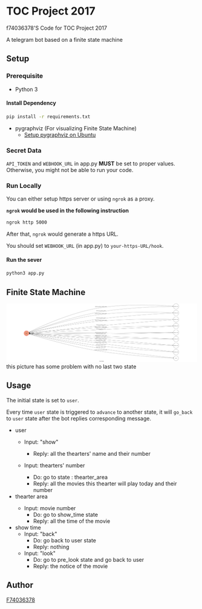 # TOC Project 2017

f74036378'S Code for TOC Project 2017

A telegram bot based on a finite state machine

## Setup

### Prerequisite
* Python 3

#### Install Dependency
```sh
pip install -r requirements.txt
```

* pygraphviz (For visualizing Finite State Machine)
    * [Setup pygraphviz on Ubuntu](http://www.jianshu.com/p/a3da7ecc5303)

### Secret Data

`API_TOKEN` and `WEBHOOK_URL` in app.py **MUST** be set to proper values.
Otherwise, you might not be able to run your code.

### Run Locally
You can either setup https server or using `ngrok` as a proxy.

**`ngrok` would be used in the following instruction**

```sh
ngrok http 5000
```

After that, `ngrok` would generate a https URL.

You should set `WEBHOOK_URL` (in app.py) to `your-https-URL/hook`.

#### Run the sever

```sh
python3 app.py
```

## Finite State Machine
![fsm](./img/show-fsm.png)
this picture has some problem with no last two state

## Usage
The initial state is set to `user`.

Every time `user` state is triggered to `advance` to another state, it will `go_back` to `user` state after the bot replies corresponding message.

* user
	* Input: "show"
		* Reply: all the thearters' name and their number

	* Input: thearters' number
		* Do: go to state : thearter_area<number>
		* Reply: all the movies this thearter will play today and their 			number
* thearter area<number>
	* Input: movie number
		* Do: go to show_time state
		* Reply: all the time of the movie
* show time
	* Input: "back"
		* Do: go back to user state
		* Reply: nothing
	* Input: "look"
		* Do: go to pre_look state and go back to user
		* Reply: the notice of the movie

## Author
[F74036378](https://github.com/F74036378)
